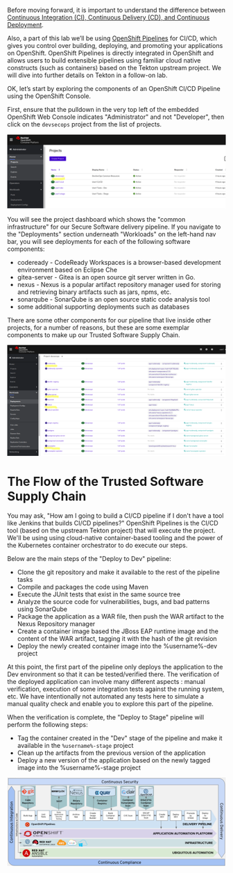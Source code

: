 Before moving forward, it is important to understand the difference between [Continuous Integration (CI), Continuous Delivery (CD), and Continuous Deployment][1].

Also, a part of this lab we’ll be using [OpenShift Pipelines][2] for CI/CD, which gives you control over building, deploying, and promoting your applications on OpenShift. OpenShift Pipelines is directly integrated in OpenShift and allows users to build extensible pipelines using familiar cloud native constructs (such as containers) based on the Tekton upstream project. We will dive into further details on Tekton in a follow-on lab.

OK, let’s start by exploring the components of an OpenShift CI/CD Pipeline using the OpenShift Console.

First, ensure that the pulldown in the very top left of the embedded OpenShift Web Console indicates "Administrator" and not "Developer", then click on the `devsecops` project from the list of projects.

![OCP Admin Project View](images/ocp_devsecops.png)

You will see the project dashboard which shows the "common infrastructure" for our Secure Software delivery pipeline. If you navigate to the "Deployments" section underneath "Workloads" on the left-hand nav bar, you will see deployments for each of the following software components:

- codeready - CodeReady Workspaces is a browser-based development environment based on Eclipse Che
- gitea-server - Gitea is an open source git server written in Go.
- nexus - Nexus is a popular artifact repository manager used for storing and retrieving binary artifacts such as jars, npms, etc.
- sonarqube - SonarQube is an open source static code analysis tool
- some additional supporting deployments such as databases

There are some other components for our pipeline that live inside other projects, for a number of reasons, but these are some exemplar components to make up our Trusted Software Supply Chain.

![devsecops Project Deployments](images/devsecops-deployments.png)

# The Flow of the Trusted Software Supply Chain

You may ask, "How am I going to build a CI/CD pipeline if I don't have a tool like Jenkins that builds CI/CD pipelines?" OpenShift Pipelines is the CI/CD tool (based on the upstream Tekton project) that will execute the project. We'll be using using cloud-native container-based tooling and the power of the Kubernetes container orchestrator to do execute our steps.

Below are the main steps of the "Deploy to Dev" pipeline:

- Clone the git repository and make it available to the rest of the pipeline tasks
- Compile and packages the code using Maven
- Execute the JUnit tests that exist in the same source tree
- Analyze the source code for vulnerabilities, bugs, and bad patterns using SonarQube
- Package the application as a WAR file, then push the WAR artifact to the Nexus Repository manager
- Create a container image based the JBoss EAP runtime image and the content of the WAR artifact, tagging it with the hash of the git revision
- Deploy the newly created container image into the %username%-dev project

At this point, the first part of the pipeline only deploys the application to the Dev environment so that it can be tested/verified there. The verification of the deployed application can involve many different aspects : manual verification, execution of some integration tests against the running system, etc. We have intentionally not automated any tests here to simulate a manual quality check and enable you to explore this part of the pipeline.

When the verification is complete, the "Deploy to Stage" pipeline will perform the following steps:

- Tag the container created in the "Dev" stage of the pipeline and make it available in the `%username%-stage` project
- Clean up the artifacts from the previous version of the application
- Deploy a new version of the application based on the newly tagged image into the %username%-stage project

![OpenShift as a TSSC](images/openshift-pipeline.png)

[1]: https://stackoverflow.com/questions/28608015/continuous-integration-vs-continuous-delivery-vs-continuous-deployment
[2]: https://docs.openshift.com/container-platform/4.4/pipelines/understanding-openshift-pipelines.html
